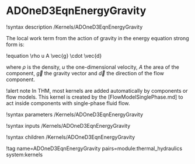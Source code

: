 # ADOneD3EqnEnergyGravity

!syntax description /Kernels/ADOneD3EqnEnergyGravity

The local work term from the action of gravity in the energy equation strong form is:

!equation
\rho u A \vec{g} \cdot \vec{d}

where $\rho$ is the density, $u$ the one-dimensional velocity, $A$ the area of the component, $\vec{g}$ the gravity vector
and $\vec{d}$ the direction of the flow component.

!alert note
In THM, most kernels are added automatically by components or flow models. This kernel is created by the
[FlowModelSinglePhase.md] to act inside components with single-phase fluid flow.

!syntax parameters /Kernels/ADOneD3EqnEnergyGravity

!syntax inputs /Kernels/ADOneD3EqnEnergyGravity

!syntax children /Kernels/ADOneD3EqnEnergyGravity

!tag name=ADOneD3EqnEnergyGravity pairs=module:thermal_hydraulics system:kernels
